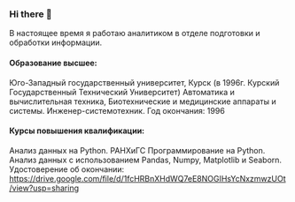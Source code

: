 ### Hi there 👋

В настоящее время я работаю аналитиком в отделе подготовки и обработки информации.

#### Образование высшее:

Юго-Западный государственный университет, Курск (в 1996г. Курский Государственный Технический Университет)
Автоматика и вычислительная техника, Биотехнические и медицинские аппараты и системы.
Инженер-системотехник.
Год окончания: 1996

#### Курсы повышения квалификации:

Анализ данных на Python.
РАНХиГС 
Программирование на Python. Анализ данных с использованием Pandas, Numpy, Matplotlib и Seaborn.
Удостоверение об окончании:
https://drive.google.com/file/d/1fcHRBnXHdWQ7eE8NOGIHsYcNxzmwzUOt/view?usp=sharing





<!--
**kholobtseva/kholobtseva** is a ✨ _special_ ✨ repository because its `README.md` (this file) appears on your GitHub profile.

Here are some ideas to get you started:

- 🔭 I’m currently working on ...
- 🌱 I’m currently learning ...
- 👯 I’m looking to collaborate on ...
- 🤔 I’m looking for help with ...
- 💬 Ask me about ...
- 📫 How to reach me: ...
- 😄 Pronouns: ...
- ⚡ Fun fact: ...
-->
